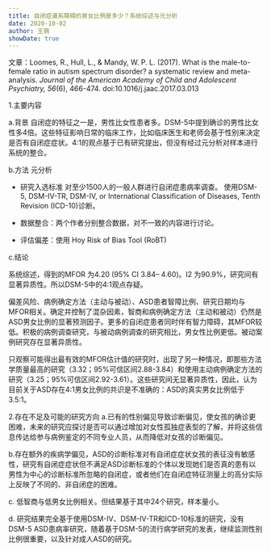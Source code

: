 ```yaml
---
title: 自闭症谱系障碍的男女比例是多少？系统综述与元分析
date: 2020-10-02
author: 王萌
showDate: true
---
```


文章：Loomes, R., Hull, L., & Mandy, W. P. L. (2017). What is the male-to-female ratio in autism spectrum disorder? a systematic review and meta-analysis. *Journal of the American Academy of Child and Adolescent Psychiatry, 56*(6), 466-474. doi:10.1016/j.jaac.2017.03.013 


1.主要内容

a.背景
自闭症的特征之一是，男性比女性患者多。DSM-5中提到确诊的男性比女性多4倍。这些特征影响日常的临床工作，比如临床医生和老师会基于性别来决定是否有自闭症症状。4:1的观点基于已有研究提出，但没有经过元分析对样本进行系统的整合。

b.方法
元分析

- 研究入选标准
对至少1500人的一般人群进行自闭症患病率调查。
使用DSM-5, DSM-IV-TR, DSM-IV, or International Classification of Diseases, Tenth Revision (ICD-10)诊断。

- 数据整合：两个作者分别整合数据，对不一致的内容进行讨论。

- 评估偏差：使用 Hoy Risk of Bias Tool (RoBT)

c.结论

系统综述，得到的MFOR 为4.20 (95% CI 3.84– 4.60)。I2 为90.9%，研究间有显著异质性。所以DSM-5中的4:1观点存疑。

偏差风险、病例确定方法（主动与被动）、ASD患者智障比例、研究日期均与MFOR相关。确定并控制了混杂因素，智商和病例确定方法（主动和被动）仍然是ASD男女比例的显著预测因子。更多的自闭症患者同时伴有智力障碍，其MFOR较低。积极的病例调查研究，与被动病例调查的研究相比，男女性比例更低。被动案例研究存在显著异质性。

只观察可能得出最有效的MFOR估计值的研究时，出现了另一种情况，即那些方法学质量最高的研究（3.32；95%可信区间2.88-3.84）和使用主动病例确定方法的研究（3.25；95%可信区间2.92-3.61）。这些研究间无显著异质性，因此，认为目前关于ASD存在4:1男女比例的共识是不准确的：ASD的真实男女比例低于3.5:1。

2.存在不足及可能的研究方向
a.已有的性别偏见导致诊断偏见，使女孩的确诊更困难，未来的研究应探讨是否可以通过增加对女性孤独症表型的了解，并将这些信息传达给参与病例鉴定的不同专业人员，从而降低对女孩的诊断偏见。

b.存在额外的疾病学偏见，ASD的诊断标准对有自闭症症状女孩的表征没有敏感性，研究有自闭症症状但不满足ASD诊断标准的个体以发现她们是否真的患有以男性为中心的诊断标准所忽略的自闭症，或者他们在自闭症特征测量上的高分实际上反映了不同的、非自闭症的困难。

c. 低智商与低男女比例相关。但结果基于其中24个研究，样本量小。

d. 研究结果完全基于使用DSM-IV、DSM-IV-TR和ICD-10标准的研究，没有DSM-5 ASD患病率研究，随着基于DSM-5的流行病学研究的发表，继续监测性别比例很重要，以及针对成人ASD的研究。
